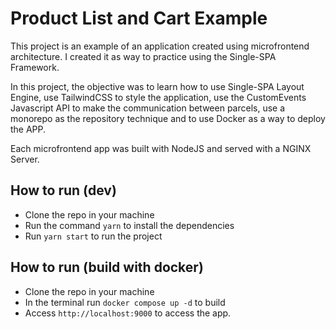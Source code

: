 # Product List and Cart Example

This project is an example of an application created using microfrontend architecture. I created it as way to practice using the Single-SPA Framework.

In this project, the objective was to learn how to use Single-SPA Layout Engine, use TailwindCSS to style the application, use the CustomEvents Javascript API to make the communication between parcels, use a monorepo as the repository technique and to use Docker as a way to deploy the APP.

Each microfrontend app was built with NodeJS and served with a NGINX Server.

## How to run (dev)
- Clone the repo in your machine
- Run the command `yarn` to install the dependencies
- Run `yarn start` to run the project

## How to run (build with docker)
- Clone the repo in your machine
- In the terminal run `docker compose up -d` to build
- Access `http://localhost:9000` to access the app.